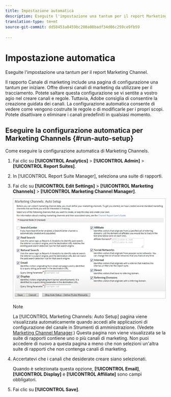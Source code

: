```yaml
---
title: Impostazione automatica
description: Eseguite l'impostazione una tantum per il report Marketing Channel.
translation-type: tm+mt
source-git-commit: dd58453a0459bc200a00badf34d06c259ce9fb59

---
```



# Impostazione automatica

Eseguite l&#39;impostazione una tantum per il report Marketing Channel.

Il rapporto Canale di marketing include una pagina di configurazione una tantum per iniziare. Offre diversi canali di marketing da utilizzare per il tracciamento. Potete saltare questa configurazione se vi sentite a vostro agio nel creare canali e regole. Tuttavia, Adobe consiglia di consentire la creazione guidata dei canali. La configurazione automatica consente di vedere come vengono costruite le regole o di modificarle per i propri scopi. Potete disattivare o eliminare i canali predefiniti in qualsiasi momento.

## Eseguire la configurazione automatica per Marketing Channels {#run-auto-setup}

Come eseguire la configurazione automatica di Marketing Channels.

1. Fai clic su **[!UICONTROL Analytics]** > **[!UICONTROL Admin]** > **[!UICONTROL Report Suites]**.
1. In [!UICONTROL Report Suite Manager], seleziona una suite di rapporti.
1. Fai clic su **[!UICONTROL Edit Settings]** > **[!UICONTROL Marketing Channels]** > **[!UICONTROL Marketing Channel Manager]**.

   ![Risultato passaggio](assets/wizard.png)

   >[!NOTE]
   >
   >La [!UICONTROL Marketing Channels: Auto Setup] pagina viene visualizzata automaticamente quando accedi alle applicazioni di configurazione del canale in Strumenti di amministrazione. (Vedete [Marketing Channel Manager](/help/components/c-marketing-channels/mark-channel-mgr/c-channels.md).) Questa pagina non viene visualizzata se la suite di rapporti contiene uno o più canali di marketing. Non puoi accedere di nuovo a questa pagina a meno che non selezioni un&#39;altra suite di rapporti che non contenga canali di marketing.

1. Accertatevi che i canali che desiderate creare siano selezionati.

   Quando è selezionata questa opzione, **[!UICONTROL Email]**, **[!UICONTROL Display]** e **[!UICONTROL Affiliate]** sono campi obbligatori.

1. Fai clic su **[!UICONTROL Save]**.
